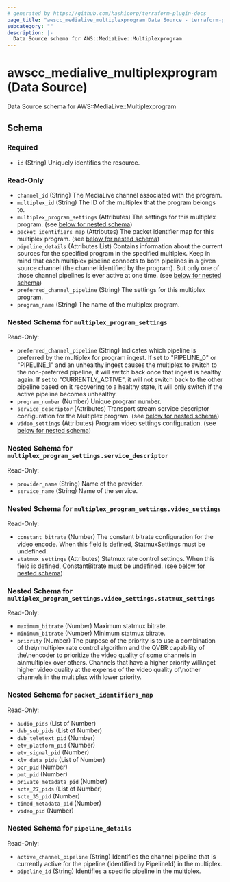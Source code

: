 ```yaml
---
# generated by https://github.com/hashicorp/terraform-plugin-docs
page_title: "awscc_medialive_multiplexprogram Data Source - terraform-provider-awscc"
subcategory: ""
description: |-
  Data Source schema for AWS::MediaLive::Multiplexprogram
---
```


# awscc_medialive_multiplexprogram (Data Source)

Data Source schema for AWS::MediaLive::Multiplexprogram



<!-- schema generated by tfplugindocs -->
## Schema

### Required

- `id` (String) Uniquely identifies the resource.

### Read-Only

- `channel_id` (String) The MediaLive channel associated with the program.
- `multiplex_id` (String) The ID of the multiplex that the program belongs to.
- `multiplex_program_settings` (Attributes) The settings for this multiplex program. (see [below for nested schema](#nestedatt--multiplex_program_settings))
- `packet_identifiers_map` (Attributes) The packet identifier map for this multiplex program. (see [below for nested schema](#nestedatt--packet_identifiers_map))
- `pipeline_details` (Attributes List) Contains information about the current sources for the specified program in the specified multiplex. Keep in mind that each multiplex pipeline connects to both pipelines in a given source channel (the channel identified by the program). But only one of those channel pipelines is ever active at one time. (see [below for nested schema](#nestedatt--pipeline_details))
- `preferred_channel_pipeline` (String) The settings for this multiplex program.
- `program_name` (String) The name of the multiplex program.

<a id="nestedatt--multiplex_program_settings"></a>
### Nested Schema for `multiplex_program_settings`

Read-Only:

- `preferred_channel_pipeline` (String) Indicates which pipeline is preferred by the multiplex for program ingest.
If set to \"PIPELINE_0\" or \"PIPELINE_1\" and an unhealthy ingest causes the multiplex to switch to the non-preferred pipeline,
it will switch back once that ingest is healthy again. If set to \"CURRENTLY_ACTIVE\",
it will not switch back to the other pipeline based on it recovering to a healthy state,
it will only switch if the active pipeline becomes unhealthy.
- `program_number` (Number) Unique program number.
- `service_descriptor` (Attributes) Transport stream service descriptor configuration for the Multiplex program. (see [below for nested schema](#nestedatt--multiplex_program_settings--service_descriptor))
- `video_settings` (Attributes) Program video settings configuration. (see [below for nested schema](#nestedatt--multiplex_program_settings--video_settings))

<a id="nestedatt--multiplex_program_settings--service_descriptor"></a>
### Nested Schema for `multiplex_program_settings.service_descriptor`

Read-Only:

- `provider_name` (String) Name of the provider.
- `service_name` (String) Name of the service.


<a id="nestedatt--multiplex_program_settings--video_settings"></a>
### Nested Schema for `multiplex_program_settings.video_settings`

Read-Only:

- `constant_bitrate` (Number) The constant bitrate configuration for the video encode.
When this field is defined, StatmuxSettings must be undefined.
- `statmux_settings` (Attributes) Statmux rate control settings.
When this field is defined, ConstantBitrate must be undefined. (see [below for nested schema](#nestedatt--multiplex_program_settings--video_settings--statmux_settings))

<a id="nestedatt--multiplex_program_settings--video_settings--statmux_settings"></a>
### Nested Schema for `multiplex_program_settings.video_settings.statmux_settings`

Read-Only:

- `maximum_bitrate` (Number) Maximum statmux bitrate.
- `minimum_bitrate` (Number) Minimum statmux bitrate.
- `priority` (Number) The purpose of the priority is to use a combination of the\nmultiplex rate control algorithm and the QVBR capability of the\nencoder to prioritize the video quality of some channels in a\nmultiplex over others.  Channels that have a higher priority will\nget higher video quality at the expense of the video quality of\nother channels in the multiplex with lower priority.




<a id="nestedatt--packet_identifiers_map"></a>
### Nested Schema for `packet_identifiers_map`

Read-Only:

- `audio_pids` (List of Number)
- `dvb_sub_pids` (List of Number)
- `dvb_teletext_pid` (Number)
- `etv_platform_pid` (Number)
- `etv_signal_pid` (Number)
- `klv_data_pids` (List of Number)
- `pcr_pid` (Number)
- `pmt_pid` (Number)
- `private_metadata_pid` (Number)
- `scte_27_pids` (List of Number)
- `scte_35_pid` (Number)
- `timed_metadata_pid` (Number)
- `video_pid` (Number)


<a id="nestedatt--pipeline_details"></a>
### Nested Schema for `pipeline_details`

Read-Only:

- `active_channel_pipeline` (String) Identifies the channel pipeline that is currently active for the pipeline (identified by PipelineId) in the multiplex.
- `pipeline_id` (String) Identifies a specific pipeline in the multiplex.
